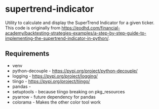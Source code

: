# supertrend-indicator
Utility to calculate and display the SuperTrend Indicator for a given ticker. 
This code is originally from https://eodhd.com/financial-academy/backtesting-strategies-examples/a-step-by-step-guide-to-implementing-the-supertrend-indicator-in-python/.

## Requirements

* venv
* python-decouple - https://pypi.org/project/python-decouple/
* logging - https://pypi.org/project/logging/
* tiingo - https://pypi.org/project/tiingo/
* pandas - 
* setuptools - because tiingo breaking on pkg_resources
* pyarrow - future dependency for pandas
* colorama - Makes the other color tool work